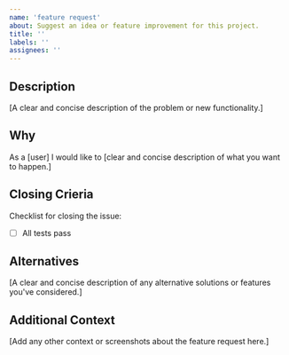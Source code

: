 ```yaml
---
name: 'feature request'
about: Suggest an idea or feature improvement for this project.
title: ''
labels: ''
assignees: ''
---
```


## Description

[A clear and concise description of the problem or new functionality.]

## Why

As a [user] I would like to [clear and concise description of what you
want to happen.]

## Closing Crieria

Checklist for closing the issue:

- [ ] All tests pass

## Alternatives

[A clear and concise description of any alternative solutions or
features you've considered.]

## Additional Context

[Add any other context or screenshots about the feature request here.]
